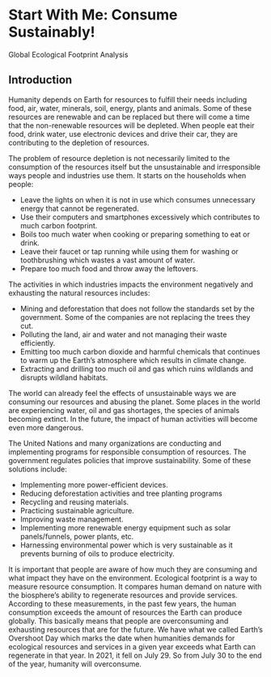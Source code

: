 # Start With Me: Consume Sustainably!
Global Ecological Footprint Analysis

## Introduction
Humanity depends on Earth for resources to fulfill their needs including food, air, water, minerals, soil, energy, plants and animals. Some of these resources are renewable and can be replaced but there will come a time that the non-renewable resources will be depleted. When people eat their food, drink water, use electronic devices and drive their car, they are contributing to the depletion of resources.

The problem of resource depletion is not necessarily limited to the consumption of the resources itself but the unsustainable and irresponsible ways people and industries use them. It starts on the households when people: 

* Leave the lights on when it is not in use which consumes unnecessary energy that cannot be regenerated.
* Use their computers and smartphones excessively which contributes to much carbon footprint. 
* Boils too much water when cooking or preparing something to eat or drink. 
* Leave their faucet or tap running while using them for washing or toothbrushing which wastes a vast amount of water.
* Prepare too much food and throw away the leftovers.

The activities in which industries impacts the environment negatively and exhausting the natural resources includes: 

* Mining and deforestation that does not follow the standards set by the government. Some of the companies are not replacing the trees they cut. 
* Polluting the land, air and water and not managing their waste efficiently.
* Emitting too much carbon dioxide and harmful chemicals that continues to warm up the Earth’s atmosphere which results in climate change.
* Extracting and drilling too much oil and gas which ruins wildlands and disrupts wildland habitats. 

The world can already feel the effects of unsustainable ways we are consuming our resources and abusing the planet. Some places in the world are experiencing water, oil and gas shortages, the species of animals becoming extinct. In the future, the impact of human activities will become even more dangerous. 

The United Nations and many organizations are conducting and implementing programs for responsible consumption of resources. The government regulates policies that improve sustainability. Some of these solutions include: 

* Implementing more power-efficient devices.
* Reducing deforestation activities and tree planting programs
* Recycling and reusing materials.
* Practicing sustainable agriculture. 
* Improving waste management.
* Implementing more renewable energy equipment such as solar panels/funnels, power plants, etc. 
* Harnessing environmental power which is very sustainable as it prevents burning of oils to produce electricity. 

It is important that people are aware of how much they are consuming and what impact they have on the environment. Ecological footprint is a way to measure resource consumption. It compares human demand on nature with the biosphere’s ability to regenerate resources and provide services. According to these measurements, in the past few years, the human consumption exceeds the amount of resources the Earth can produce globally. This basically means that people are overconsuming and exhausting resources that are for the future. We have what we called Earth’s Overshoot Day which marks the date when humanities demands for ecological resources and services in a given year exceeds what Earth can regenerate in that year. In 2021, it fell on July 29. So from July 30 to the end of the year, humanity will overconsume. 

